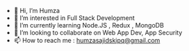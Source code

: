 - 👋 Hi, I’m Humza
- 👀 I’m interested in Full Stack Development
- 🌱 I’m currently learning Node.JS , Redux , MongoDB
- 💞️ I’m looking to collaborate on Web App Dev, App Security
- 📫 How to reach me : humzasajidskipq@gmail.com
